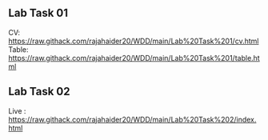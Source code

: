 ## Lab Task 01
CV: https://raw.githack.com/rajahaider20/WDD/main/Lab%20Task%201/cv.html
Table: https://raw.githack.com/rajahaider20/WDD/main/Lab%20Task%201/table.html

## Lab Task 02
Live : https://raw.githack.com/rajahaider20/WDD/main/Lab%20Task%202/index.html
